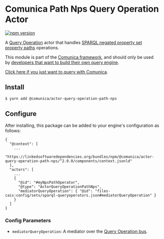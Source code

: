# Comunica Path Nps Query Operation Actor

[![npm version](https://badge.fury.io/js/%40comunica%2Factor-query-operation-path-nps.svg)](https://www.npmjs.com/package/@comunica/actor-query-operation-path-nps)

A [Query Operation](https://github.com/comunica/comunica/tree/master/packages/bus-query-operation) actor that handles [SPARQL negated property set property paths](https://www.w3.org/TR/sparql11-query/#propertypaths) operations.

This module is part of the [Comunica framework](https://github.com/comunica/comunica),
and should only be used by [developers that want to build their own query engine](https://comunica.dev/docs/modify/).

[Click here if you just want to query with Comunica](https://comunica.dev/docs/query/).

## Install

```bash
$ yarn add @comunica/actor-query-operation-path-nps
```

## Configure

After installing, this package can be added to your engine's configuration as follows:
```text
{
  "@context": [
    ...
    "https://linkedsoftwaredependencies.org/bundles/npm/@comunica/actor-query-operation-path-nps/^2.0.0/components/context.jsonld"  
  ],
  "actors": [
    ...
    {
      "@id": "#myNpsPathOperator",
      "@type": "ActorQueryOperationPathNps",
      "mediatorQueryOperation": { "@id": "files-cais:config/sets/sparql-queryoperators.json#mediatorQueryOperation" }
    }
  ]
}
```

### Config Parameters

* `mediatorQueryOperation`: A mediator over the [Query Operation bus](https://github.com/comunica/comunica/tree/master/packages/bus-query-operation).
